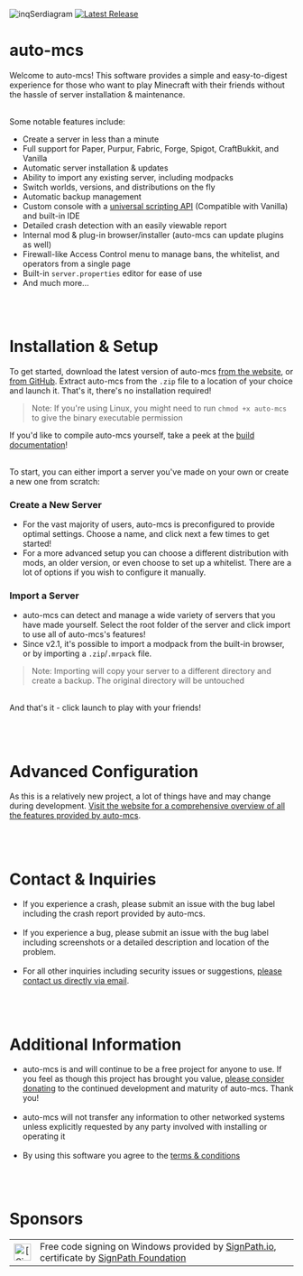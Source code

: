 ![inqSerdiagram](https://github.com/macarooni-man/auto-mcs/blob/main/other/github-banner-cropped.png?raw=true)
[![Latest Release](https://img.shields.io/github/v/release/macarooni-man/auto-mcs)](https://www.auto-mcs.com)
# auto-mcs
Welcome to auto-mcs! This software provides a simple and easy-to-digest experience for those who want to play Minecraft with their friends without the hassle of server installation & maintenance.
<br><br>

Some notable features include:
 - Create a server in less than a minute
 - Full support for Paper, Purpur, Fabric, Forge, Spigot, CraftBukkit, and Vanilla
 - Automatic server installation & updates
 - Ability to import any existing server, including modpacks
 - Switch worlds, versions, and distributions on the fly
 - Automatic backup management
 - Custom console with a [universal scripting API](https://auto-mcs.com/guides/amscript) (Compatible with Vanilla) and built-in IDE
 - Detailed crash detection with an easily viewable report
 - Internal mod & plug-in browser/installer (auto-mcs can update plugins as well)
 - Firewall-like Access Control menu to manage bans, the whitelist, and operators from a single page
 - Built-in `server.properties` editor for ease of use
 - And much more...

<br><br>
# Installation & Setup
To get started, download the latest version of auto-mcs [from the website](https://www.auto-mcs.com/download), or [from GitHub](https://github.com/macarooni-man/auto-mcs/releases/latest). Extract auto-mcs from the `.zip` file to a location of your choice and launch it. That's it, there's no installation required!
> Note:  If you're using Linux, you might need to run `chmod +x auto-mcs` to give the binary executable permission

If you'd like to compile auto-mcs yourself, take a peek at the [build documentation](https://github.com/macarooni-man/auto-mcs/blob/main/build-tools/README.md)!

<br>
To start, you can either import a server you've made on your own or create a new one from scratch:

### Create a New Server
- For the vast majority of users, auto-mcs is preconfigured to provide optimal settings. Choose a name, and click next a few times to get started!
- For a more advanced setup you can choose a different distribution with mods, an older version, or even choose to set up a whitelist. There are a lot of options if you wish to configure it manually.

### Import a Server
- auto-mcs can detect and manage a wide variety of servers that you have made yourself. Select the root folder of the server and click import to use all of auto-mcs's features!
- Since v2.1, it's possible to import a modpack from the built-in browser, or by importing a `.zip`/`.mrpack` file. 
> Note: Importing will copy your server to a different directory and create a backup. The original directory will be untouched

<br>
And that's it - click launch to play with your friends!

<br><br>

# Advanced Configuration
As this is a relatively new project, a lot of things have and may change during development. [Visit the website for a comprehensive overview of all the features provided by auto-mcs](https://www.auto-mcs.com/guides).


<br><br>

# Contact & Inquiries
- If you experience a crash, please submit an issue with the bug label including the crash report provided by auto-mcs.
<br><br>
- If you experience a bug, please submit an issue with the bug label including screenshots or a detailed description and location of the problem.
<br><br>
- For all other inquiries including security issues or suggestions, [please contact us directly via email](mailto:help@auto-mcs.com?subject=Inquiry%20-%20).

<br><br>

# Additional Information
- auto-mcs is and will continue to be a free project for anyone to use. If you feel as though this project has brought you value, [please consider donating](https://github.com/sponsors/macarooni-man) to the continued development and maturity of auto-mcs. Thank you!
<br><br>
- auto-mcs will not transfer any information to other networked systems unless explicitly requested by any party involved with installing or operating it
<br><br>
- By using this software you agree to the [terms & conditions](https://www.auto-mcs.com/terms-and-conditions)

<br><br>

# Sponsors
<table>
 <tbody>
  <tr>
   <td align="center"><img alt="[SignPath]" src="https://avatars.githubusercontent.com/u/34448643" height="30"/></td>
   <td>Free code signing on Windows provided by <a href="https://signpath.io/">SignPath.io</a>, certificate by <a href="https://signpath.org/">SignPath Foundation</a></td>
  </tr>
 </tbody>
</table>
